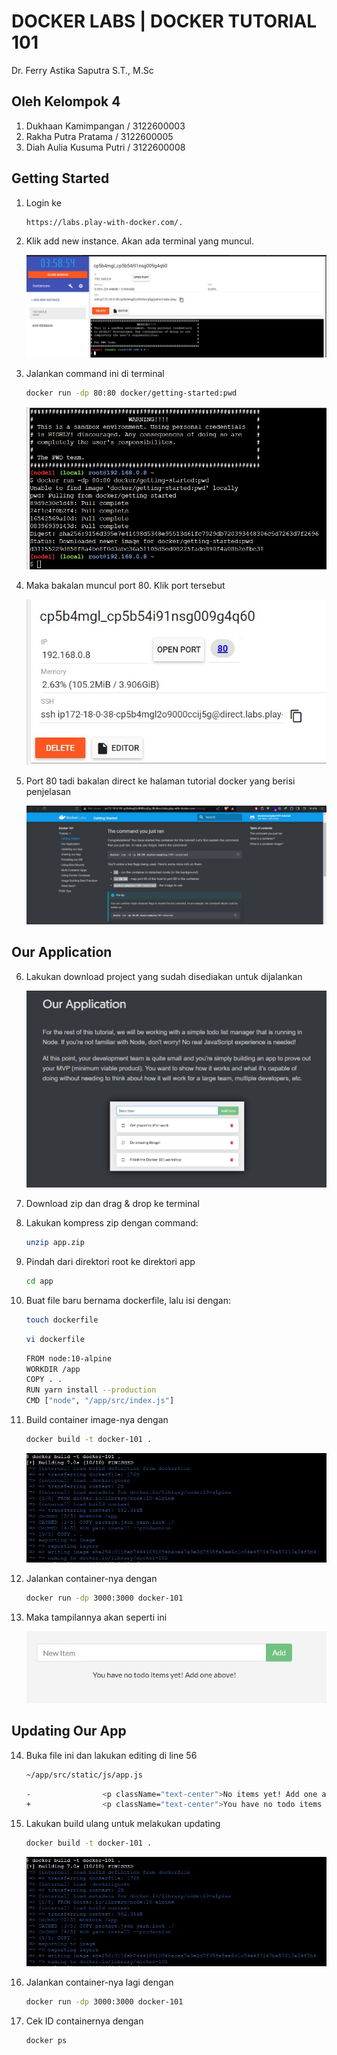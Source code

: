 # DOCKER LABS | DOCKER TUTORIAL 101

Dr. Ferry Astika Saputra S.T., M.Sc

## Oleh Kelompok 4

1. Dukhaan Kamimpangan / 3122600003
2. Rakha Putra Pratama / 3122600005
3. Diah Aulia Kusuma Putri / 3122600008

## Getting Started

1. Login ke
   ```bash
   https://labs.play-with-docker.com/.
   ```

2. Klik add new instance. Akan ada terminal yang muncul.

    ![Timedatectl](assets/de4930c0-af13-48ec-9aef-89024243f574.jpg)

3. Jalankan command ini di terminal
    ```bash
    docker run -dp 80:80 docker/getting-started:pwd
    ```

    ![Timedatectl](assets/a421aacc-cda4-4f80-a9f6-f38252312cad.jpg)

4. Maka bakalan muncul port 80. Klik port tersebut
    
    ![Timedatectl](assets/0f0dcbae-da9c-45a8-8dbf-07ab5729ffc3.jpg)

5. Port 80 tadi bakalan direct ke halaman tutorial docker yang berisi penjelasan
    
    ![Timedatectl](assets/c1bb9232-2bd1-4bc3-84e8-a17a2e2fad7d.jpg)


## Our Application

6. Lakukan download project yang sudah disediakan untuk dijalankan
    
    ![Timedatectl](assets/54768e1f-b46c-4430-85ae-27105dda8b12.jpg)

7. Download zip dan drag & drop ke terminal
8. Lakukan kompress zip dengan command:
    ```bash
    unzip app.zip
    ```

9. Pindah dari direktori root ke direktori app
    ```bash
    cd app
    ```
    
10. Buat file baru bernama dockerfile, lalu isi dengan:
    ```bash
    touch dockerfile
    ```

    ```bash
    vi dockerfile
    ```

    ```bash
    FROM node:10-alpine
    WORKDIR /app
    COPY . .
    RUN yarn install --production
    CMD ["node", "/app/src/index.js"]
    ```

11. Build container image-nya dengan
    ```bash
    docker build -t docker-101 .
    ```

    ![Timedatectl](assets/IMG-20240520-WA0002.jpg)

12. Jalankan container-nya dengan

    ```bash
    docker run -dp 3000:3000 docker-101
    ```

13. Maka tampilannya akan seperti ini

    ![Timedatectl](assets/IMG-20240520-WA0012.jpg)

## Updating Our App

14. Buka file ini dan lakukan editing di line 56

    ```bash
    ~/app/src/static/js/app.js
    ```

    ```bash
    -                <p className="text-center">No items yet! Add one above!</p>
    +                <p className="text-center">You have no todo items yet! Add one above!</p>
    ```

15. Lakukan build ulang untuk melakukan updating
    ```bash
    docker build -t docker-101 .
    ```

    ![Timedatectl](assets/IMG-20240520-WA0002.jpg)

16. Jalankan container-nya lagi dengan

    ```bash
    docker run -dp 3000:3000 docker-101
    ```

17. Cek ID containernya dengan

    ```bash
    docker ps
    ```